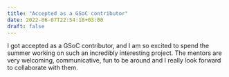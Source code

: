 ```yaml
---
title: "Accepted as a GSoC contributor"
date: 2022-06-07T22:54:18+03:00
draft: false
---
```

 
I got accepted as a GSoC contributor, and I am so excited to spend the summer working on 
such an incredibly interesting project. The mentors are very welcoming, communicative, fun 
to be around and I really look forward to collaborate with them.
